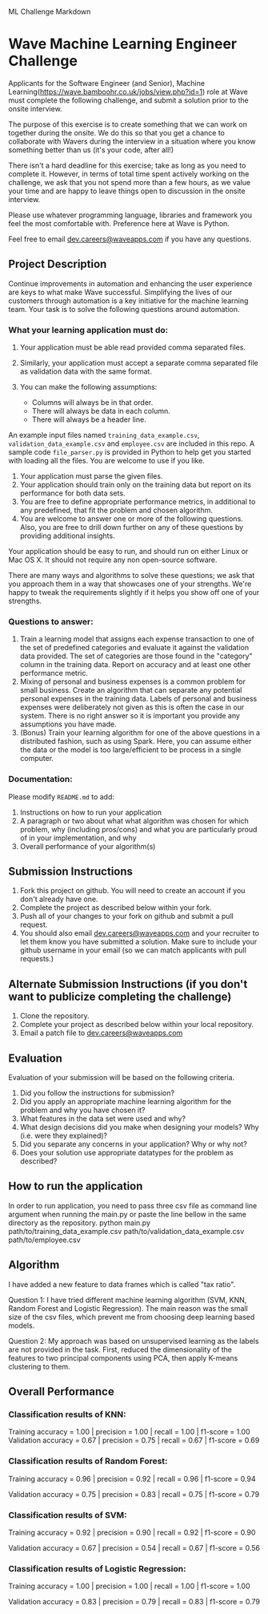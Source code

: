 ML Challenge Markdown
# Wave Machine Learning Engineer Challenge
Applicants for the Software Engineer (and Senior), Machine Learning(https://wave.bamboohr.co.uk/jobs/view.php?id=1) role at Wave must complete the following challenge, and submit a solution prior to the onsite interview. 

The purpose of this exercise is to create something that we can work on together during the onsite. We do this so that you get a chance to collaborate with Wavers during the interview in a situation where you know something better than us (it's your code, after all!) 

There isn't a hard deadline for this exercise; take as long as you need to complete it. However, in terms of total time spent actively working on the challenge, we ask that you not spend more than a few hours, as we value your time and are happy to leave things open to discussion in the onsite interview.

Please use whatever programming language, libraries and framework you feel the most comfortable with.  Preference here at Wave is Python.

Feel free to email [dev.careers@waveapps.com](dev.careers@waveapps.com) if you have any questions.

## Project Description
Continue improvements in automation and enhancing the user experience are keys to what make Wave successful.  Simplifying the lives of our customers through automation is a key initiative for the machine learning team.  Your task is to solve the following questions around automation.

### What your learning application must do:

1. Your application must be able read provided comma separated files. 

2. Similarly, your application must accept a separate comma separated file as validation data with the same format.
3. You can make the following assumptions:
	* Columns will always be in that order.
	* There will always be data in each column.
 	* There will always be a header line.

An example input files named `training_data_example.csv`, `validation_data_example.csv` and `employee.csv` are included in this repo.  A sample code `file_parser.py` is provided in Python to help get you started with loading all the files.  You are welcome to use if you like.

1. Your application must parse the given files.
2. Your application should train only on the training data but report on its performance for both data sets.
3. You are free to define appropriate performance metrics, in additional to any predefined, that fit the problem and chosen algorithm.
4. You are welcome to answer one or more of the following questions.  Also, you are free to drill down further on any of these questions by providing additional insights.

Your application should be easy to run, and should run on either Linux or Mac OS X.  It should not require any non open-source software.

There are many ways and algorithms to solve these questions; we ask that you approach them in a way that showcases one of your strengths. We're happy to tweak the requirements slightly if it helps you show off one of your strengths.

### Questions to answer:
1. Train a learning model that assigns each expense transaction to one of the set of predefined categories and evaluate it against the validation data provided.  The set of categories are those found in the "category" column in the training data. Report on accuracy and at least one other performance metric.
2. Mixing of personal and business expenses is a common problem for small business.  Create an algorithm that can separate any potential personal expenses in the training data.  Labels of personal and business expenses were deliberately not given as this is often the case in our system.  There is no right answer so it is important you provide any assumptions you have made.
3. (Bonus) Train your learning algorithm for one of the above questions in a distributed fashion, such as using Spark.  Here, you can assume either the data or the model is too large/efficient to be process in a single computer.

### Documentation:

Please modify `README.md` to add:

1. Instructions on how to run your application
2. A paragraph or two about what what algorithm was chosen for which problem, why (including pros/cons) and what you are particularly proud of in your implementation, and why
3. Overall performance of your algorithm(s)

## Submission Instructions

1. Fork this project on github. You will need to create an account if you don't already have one.
2. Complete the project as described below within your fork.
3. Push all of your changes to your fork on github and submit a pull request. 
4. You should also email [dev.careers@waveapps.com](dev.careers@waveapps.com) and your recruiter to let them know you have submitted a solution. Make sure to include your github username in your email (so we can match applicants with pull requests.)

## Alternate Submission Instructions (if you don't want to publicize completing the challenge)
1. Clone the repository.
2. Complete your project as described below within your local repository.
3. Email a patch file to [dev.careers@waveapps.com](dev.careers@waveapps.com)

## Evaluation
Evaluation of your submission will be based on the following criteria. 

1. Did you follow the instructions for submission? 
2. Did you apply an appropriate machine learning algorithm for the problem and why you have chosen it?
3. What features in the data set were used and why?
4. What design decisions did you make when designing your models? Why (i.e. were they explained)?
5. Did you separate any concerns in your application? Why or why not?
6. Does your solution use appropriate datatypes for the problem as described? 

## How to run the application
In order to run application, you need to pass three csv file as command line argument when running the main.py or paste the line bellow in the same directory as the repository.
python main.py path/to/training_data_example.csv path/to/validation_data_example.csv path/to/employee.csv

## Algorithm
I have added a new feature to data frames which is called "tax ratio".

Question 1: I have tried different machine learning algorithm (SVM, KNN, Random Forest and Logistic Regression). The main reason was the small size of the csv files, which prevent me from choosing deep learning based models. 

Question 2: My approach was based on unsupervised learning as the labels are not provided in the task. First, reduced the dimensionality of the features to two principal components using PCA, then apply K-means clustering to them.

## Overall Performance

### Classification results of KNN:
Training accuracy = 1.00 | precision = 1.00 | recall = 1.00 | f1-score = 1.00
Validation accuracy = 0.67 | precision = 0.75 | recall = 0.67 | f1-score = 0.69

### Classification results of Random Forest: 

Training accuracy = 0.96 | precision = 0.92 | recall = 0.96 | f1-score = 0.94

Validation accuracy = 0.75 | precision = 0.83 | recall = 0.75 | f1-score = 0.79  

### Classification results of SVM: 

Training accuracy = 0.92 | precision = 0.90 | recall = 0.92 | f1-score = 0.90 
 
Validation accuracy = 0.67 | precision = 0.54 | recall = 0.67 | f1-score = 0.56 

### Classification results of Logistic Regression: 

Training accuracy = 1.00 | precision = 1.00 | recall = 1.00 | f1-score = 1.00

Validation accuracy = 0.83 | precision = 0.79 | recall = 0.83 | f1-score = 0.79  

